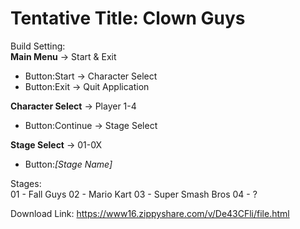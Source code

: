 # Tentative Title: Clown Guys

Build Setting:<br>
**Main Menu** -> Start & Exit
  * Button:Start -> Character Select
  * Button:Exit -> Quit Application
  
**Character Select** -> Player 1-4
  * Button:Continue -> Stage Select
  
**Stage Select** -> 01-0X
  * Button:*[Stage Name]*
  
  Stages:<br>
  01 - Fall Guys
  02 - Mario Kart
  03 - Super Smash Bros
  04 - ?

Download Link: 
https://www16.zippyshare.com/v/De43CFli/file.html

